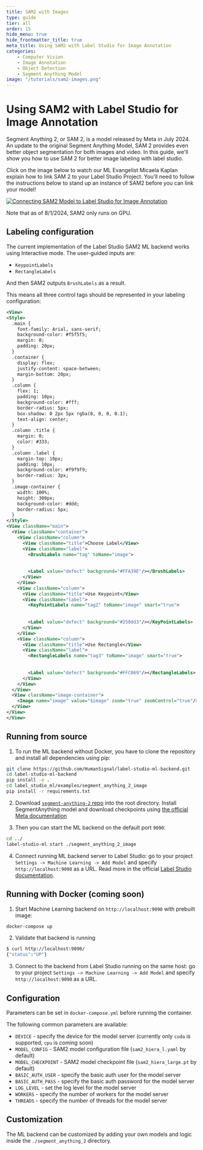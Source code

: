 ```yaml
---
title: SAM2 with Images
type: guide
tier: all
order: 15
hide_menu: true
hide_frontmatter_title: true
meta_title: Using SAM2 with Label Studio for Image Annotation
categories:
    - Computer Vision
    - Image Annotation
    - Object Detection
    - Segment Anything Model
image: "/tutorials/sam2-images.png"
---
```


# Using SAM2 with Label Studio for Image Annotation

Segment Anything 2, or SAM 2, is a model released by Meta in July 2024. An update to the original Segment Anything Model, 
SAM 2 provides even better object segmentation for both images and video. In this guide, we'll show you how to use 
SAM 2 for better image labeling with label studio. 

Click on the image below to watch our ML Evangelist Micaela Kaplan explain how to link SAM 2 to your Label Studio Project.
You'll need to follow the instructions below to stand up an instance of SAM2 before you can link your model! 

[![Connecting SAM2 Model to Label Studio for Image Annotation ](https://img.youtube.com/vi/FTg8P8z4RgY/0.jpg)](https://www.youtube.com/watch?v=FTg8P8z4RgY)

Note that as of 8/1/2024, SAM2 only runs on GPU.

## Labeling configuration

The current implementation of the Label Studio SAM2 ML backend works using Interactive mode. The user-guided inputs are:
- `KeypointLabels`
- `RectangleLabels`

And then SAM2 outputs `BrushLabels` as a result.

This means all three control tags should be represented in your labeling configuration:

```xml
<View>
<Style>
  .main {
    font-family: Arial, sans-serif;
    background-color: #f5f5f5;
    margin: 0;
    padding: 20px;
  }
  .container {
    display: flex;
    justify-content: space-between;
    margin-bottom: 20px;
  }
  .column {
    flex: 1;
    padding: 10px;
    background-color: #fff;
    border-radius: 5px;
    box-shadow: 0 2px 5px rgba(0, 0, 0, 0.1);
    text-align: center;
  }
  .column .title {
    margin: 0;
    color: #333;
  }
  .column .label {
    margin-top: 10px;
    padding: 10px;
    background-color: #f9f9f9;
    border-radius: 3px;
  }
  .image-container {
    width: 100%;
    height: 300px;
    background-color: #ddd;
    border-radius: 5px;
  }
</Style>
<View className="main">
  <View className="container">
    <View className="column">
      <View className="title">Choose Label</View>
      <View className="label">
        <BrushLabels name="tag" toName="image">
          
          
        <Label value="defect" background="#FFA39E"/></BrushLabels>
      </View>
    </View>
    <View className="column">
      <View className="title">Use Keypoint</View>
      <View className="label">
        <KeyPointLabels name="tag2" toName="image" smart="true">
          
          
        <Label value="defect" background="#250dd3"/></KeyPointLabels>
      </View>
    </View>
    <View className="column">
      <View className="title">Use Rectangle</View>
      <View className="label">
        <RectangleLabels name="tag3" toName="image" smart="true">
          
          
        <Label value="defect" background="#FFC069"/></RectangleLabels>
      </View>
    </View>
  </View>
  <View className="image-container">
    <Image name="image" value="$image" zoom="true" zoomControl="true"/>
  </View>
</View>
</View>
```

## Running from source

1. To run the ML backend without Docker, you have to clone the repository and install all dependencies using pip:

```bash
git clone https://github.com/HumanSignal/label-studio-ml-backend.git
cd label-studio-ml-backend
pip install -e .
cd label_studio_ml/examples/segment_anything_2_image
pip install -r requirements.txt
```

2. Download [`segment-anything-2` repo](https://github.com/facebookresearch/segment-anything-2) into the root directory. Install SegmentAnything model and download checkpoints using [the official Meta documentation](https://github.com/facebookresearch/segment-anything-2?tab=readme-ov-file#installation)


3. Then you can start the ML backend on the default port `9090`:

```bash
cd ../
label-studio-ml start ./segment_anything_2_image
```

4. Connect running ML backend server to Label Studio: go to your project `Settings -> Machine Learning -> Add Model` and specify `http://localhost:9090` as a URL. Read more in the official [Label Studio documentation](https://labelstud.io/guide/ml#Connect-the-model-to-Label-Studio).

## Running with Docker (coming soon)

1. Start Machine Learning backend on `http://localhost:9090` with prebuilt image:

```bash
docker-compose up
```

2. Validate that backend is running

```bash
$ curl http://localhost:9090/
{"status":"UP"}
```

3. Connect to the backend from Label Studio running on the same host: go to your project `Settings -> Machine Learning -> Add Model` and specify `http://localhost:9090` as a URL.


## Configuration
Parameters can be set in `docker-compose.yml` before running the container.


The following common parameters are available:
- `DEVICE` - specify the device for the model server (currently only `cuda` is supported, `cpu` is coming soon)
- `MODEL_CONFIG` - SAM2 model configuration file (`sam2_hiera_l.yaml` by default)
- `MODEL_CHECKPOINT` - SAM2 model checkpoint file (`sam2_hiera_large.pt` by default)
- `BASIC_AUTH_USER` - specify the basic auth user for the model server
- `BASIC_AUTH_PASS` - specify the basic auth password for the model server
- `LOG_LEVEL` - set the log level for the model server
- `WORKERS` - specify the number of workers for the model server
- `THREADS` - specify the number of threads for the model server

## Customization

The ML backend can be customized by adding your own models and logic inside the `./segment_anything_2` directory.